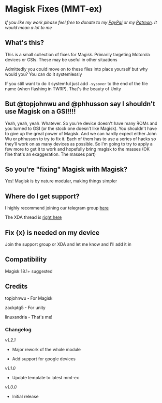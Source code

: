 # Magisk Fixes (MMT-ex) 

_If you like my work please feel free to donate to my [PayPal](https://paypal.me/linuxandria) or my [Patreon](https://www.patreon.com/linuxandria_xda). It would mean a lot to me_

## What's this?

This is a small collection of fixes for Magisk. Primarily targeting Motorola devices 
or GSIs. These may be useful in other situations

Admittedly you could move on to these files into place yourself but why would you?
You can do it systemlessly

If you still want to do it systemful just add `-sysover` to the end of the file name (when flashing in TWRP). That's the beauty of Unity

## But @topjohnwu and @phhusson say I shouldn't use Magisk on a GSI!!!! 

Yeah, yeah, yeah. Whatever. So you're device doesn't have many ROMs and you turned to GSI (or the stock one doesn't like Magisk). 
You shouldn't have to give up the great power of Magisk. And we can hardly expect either John Wu or phhusson to try to fix it. Each of them has to use a series of hacks so they'll work on as many devices as possible. So I'm going to try to apply a few more to get it to work and hopefully bring magisk to the masses (OK fine that's an exaggeration. The masses part) 


## So you're "fixing" Magisk with Magisk?

Yes! Magisk is by nature modular, making things simpler

## Where do I get support?

I highly recommend joining our telegram group [here](https://t.me/inlmagisk)

The XDA thread is [right here](https://forum.xda-developers.com/android/software/magiskfixes-fixing-magisk-magisk-t3977203)

## Fix {x} is needed on my device

Join the support group or XDA and let me know and I'll add it in

## Compatibility 

Magisk 18.1+ suggested 




## Credits

topjohnwu - For Magisk

zackptg5 - For unity

linuxandria - That's me! 

### Changelog

_v1.2.1_

- Major rework of the whole module

- Add support for google devices

_v1.1.0_

- Update template to latest mmt-ex

_v1.0.0_

- Initial release 



